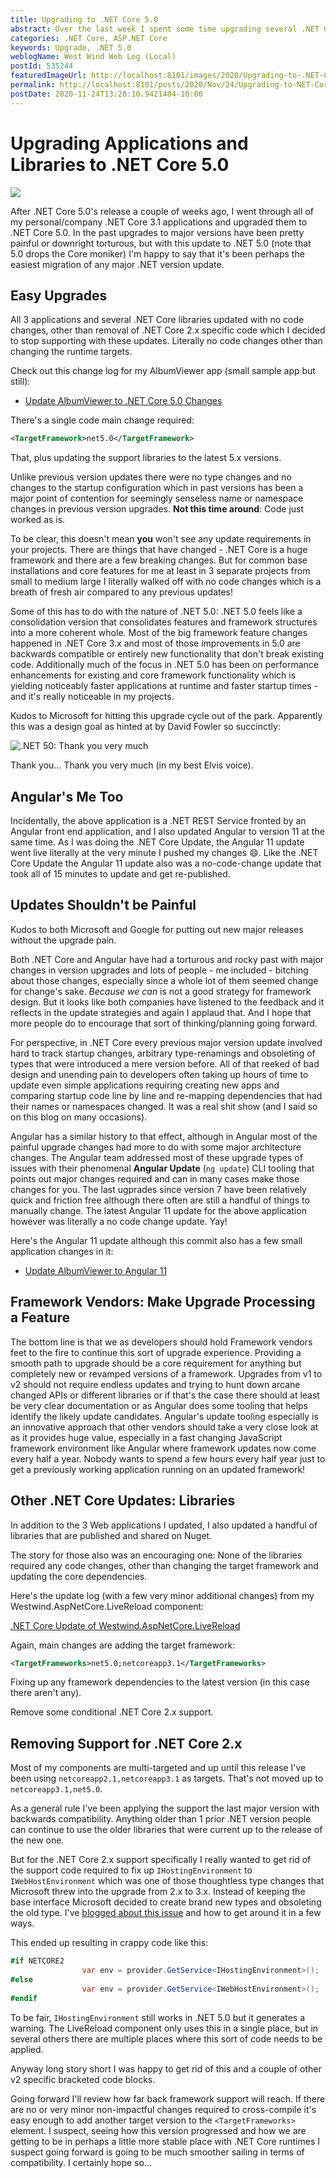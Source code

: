 ```yaml
---
title: Upgrading to .NET Core 5.0
abstract: Over the last week I spent some time upgrading several .NET Core Web applications and libraries from .NET Core 3.1 to .NET 5.0. I'm happy to say that this was always a non-event as the process went very smooth for once. In this post I'll talk about what I found and also offer some commentary why we should celebrate this update and push Microsoft to continue along this path.
categories: .NET Core, ASP.NET Core
keywords: Upgrade, .NET 5.0
weblogName: West Wind Web Log (Local)
postId: 535244
featuredImageUrl: http://localhost:8101/images/2020/Upgrading-to-.NET-Core-5.0/ItsAGo.jpg
permalink: http://localhost:8101/posts/2020/Nov/24/Upgrading-to-NET-Core-50
postDate: 2020-11-24T13:28:10.9421484-10:00
---
```

# Upgrading Applications and Libraries to .NET Core 5.0

![](ItsAGo.jpg)

After .NET Core 5.0's release a couple of weeks ago, I went through all of my personal/company .NET Core 3.1 applications and upgraded them to .NET Core 5.0. In the past upgrades to major versions have been pretty painful or downright torturous, but with this update to .NET 5.0 (note that 5.0 drops the Core moniker) I'm happy to say that it's been perhaps the easiest migration of any major .NET version update.

## Easy Upgrades
All 3 applications and several .NET Core libraries updated with no code changes, other than removal of .NET Core 2.x specific code which I decided to stop supporting with these updates. Literally no code changes other than changing the runtime targets. 

Check out this change log for my AlbumViewer app (small sample app but still):

* [Update AlbumViewer to .NET Core 5.0 Changes](https://github.com/RickStrahl/AlbumViewerVNext/commit/14b6b6f9)

There's a single code main change required:

```xml
<TargetFramework>net5.0</TargetFramework>
```

That, plus updating the support libraries to the latest 5.x versions.

Unlike previous version updates there were no type changes and no changes to the startup configuration which in past versions has been a major point of contention for seemingly senseless name or namespace changes in previous version upgrades. **Not this time around**: Code just worked as is.

To be clear, this doesn't mean **you** won't see any update requirements in your projects. There are things that have changed - .NET Core is a huge framework and there are a few breaking changes. But for common base installations and core features for me at least in 3 separate projects from small to medium large I literally walked off with no code changes which is a breath of fresh air compared to any previous updates!

Some of this has to do with the nature of .NET 5.0: .NET 5.0 feels like a consolidation version that consolidates features and framework structures into a more coherent whole. Most of the big framework feature changes happened in .NET Core 3.x and  most of those improvements in 5.0 are backwards compatible or entirely new functionality that don't break existing code. Additionally much of the focus in .NET 5.0 has been on performance enhancements for existing and core framework functionality which is yielding noticeably faster applications at runtime and faster startup times - and it's really noticeable in my projects. 

Kudos to Microsoft for hitting this upgrade cycle out of the park.  Apparently this was a design goal as hinted at by David Fowler so succinctly:

![.NET 50: Thank you very much](https://github.com/RickStrahl/ImageDrop/raw/master/BlogPosts/Net50YourWelcome.gif)

Thank you... Thank you very much (in my best Elvis voice).

## Angular's Me Too
Incidentally, the above application is a .NET REST Service fronted by an Angular front end application, and I also updated Angular to version 11 at the same time. As I was doing the .NET Core Update, the Angular 11 update went live literally at the very minute I pushed my changes :smile:. Like the .NET Core Update the Angular 11 update also was a no-code-change update that took all of 15 minutes to update and get re-published.

## Updates Shouldn't be Painful
Kudos to both Microsoft and Google for putting out new major releases without the upgrade pain. 

Both .NET Core and Angular have had a torturous and rocky past with major changes in version upgrades and lots of people - me included - bitching about those changes, especially since a whole lot of them seemed change for change's sake. *Because we can* is not a good strategy for framework design. But it looks like both companies have listened to the feedback and it reflects in the update strategies and again I applaud that. And I hope that more people do to encourage that sort of thinking/planning going forward.

For perspective, in .NET Core every previous major version update involved hard to track startup changes, arbitrary type-renamings and obsoleting of types that were introduced a mere version before. All of that reeked of bad design and unending pain to developers often taking up hours of time to update even simple applications requiring creating new apps and comparing startup code line by line and re-mapping dependencies that had their names or namespaces changed. It was a real shit show (and I said so on this blog on many occasions).

Angular has a similar history to that effect, although in Angular most of the painful upgrade changes had more to do with some major architecture changes. The Angular team addressed most of these upgrade types of issues with their phenomenal **Angular Update** (`ng update`) CLI tooling that points out major changes required and can in many cases make those changes for you. The last ugprades since version 7 have been relatively quick and friction free although there often are still a handful of things to manually change. The latest Angular 11 update for the above application however was literally a no code change update. Yay!

Here's the Angular 11 update although this commit also has a few small application changes in it:

* [Update AlbumViewer to Angular 11](https://github.com/RickStrahl/AlbumViewerVNext/commit/a17e8657)

## Framework Vendors: Make Upgrade Processing a Feature
The bottom line is that we as developers should hold Framework vendors feet to the fire to continue this sort of upgrade experience. Providing a smooth path to upgrade should be a core requirement for anything but completely new or revamped versions of a framework. Upgrades from v1 to v2 should not require endless updates and trying to hunt down arcane changed APIs or different libraries or if that's the case there should at least be very clear documentation or as Angular does some tooling that helps identify the likely update candidates. Angular's update tooling especially is an innovative approach that other vendors should take a very close look at as it provides huge value, especially in a fast changing JavaScript framework environment like Angular where framework updates now come every half a year. Nobody wants to spend a few hours every half year just to get a previously working application running on an updated framework!

## Other .NET Core Updates: Libraries
In addition to the 3 Web applications I updated, I also updated a handful of libraries that are published and shared on Nuget.

The story for those also was an encouraging one: None of the libraries required any code changes, other than changing the target framework and updating the core dependencies.

Here's the update log (with a few very minor additional changes) from my Westwind.AspNetCore.LiveReload component:

[.NET Core Update of Westwind.AspNetCore.LiveReload](https://github.com/RickStrahl/Westwind.AspnetCore.LiveReload/commit/6f55a5c6)

Again, main changes are adding the target framework:

```xml
<TargetFrameworks>net5.0;netcoreapp3.1</TargetFrameworks>
```

Fixing up any framework dependencies to the latest version (in this case there aren't any).

Remove some conditional .NET Core 2.x support.

## Removing Support for .NET Core 2.x
Most of my components are multi-targeted and up until this release I've been using `netcoreapp2.1,netcoreapp3.1` as targets. That's not moved up to `netcoreapp3.1,net5.0`. 

As a general rule I've been applying the support the last major version with backwards compatibility. Anything older than 1 prior .NET version people can continue to use the older libraries that were current up to the release of the new one.

But for the .NET Core 2.x support specifically I really wanted to get rid of the support code required to fix up `IHostingEnvironment` to `IWebHostEnvironment` which was one of those thoughtless type changes that Microsoft threw into the upgrade from 2.x to 3.x. Instead of keeping the base interface Microsoft decided to create brand new types and obsoleting the old type. I've [blogged about this issue](https://weblog.west-wind.com/posts/2020/Feb/26/Working-with-IWebHostEnvironment-and-IHostingEnvironment-in-dual-targeted-NET-Core-Projects) and how to get around it in a few ways.

This ended up resulting in crappy code like this:

```csharp
#if NETCORE2
                var env = provider.GetService<IHostingEnvironment>();
#else
                var env = provider.GetService<IWebHostEnvironment>();
#endif
```

 To be fair, `IHostingEnvironment` still works in .NET 5.0 but it generates a warning. The LiveReload component only uses this in a single place, but in several others there are multiple places where this sort of code needs to be applied.

Anyway long story short I was happy to get rid of this and a couple of other v2 specific bracketed code blocks.

Going forward I'll review how far back framework support will reach. If there are no or very minor non-impactful changes required to cross-compile it's easy enough to add another target version to the `<TargetFrameworks>` element. I suspect, seeing how this version progressed and how we are getting to be in perhaps a little more stable place with .NET Core runtimes I suspect going forward is going to be much smoother sailing in terms of compatibility. I certainly hope so...